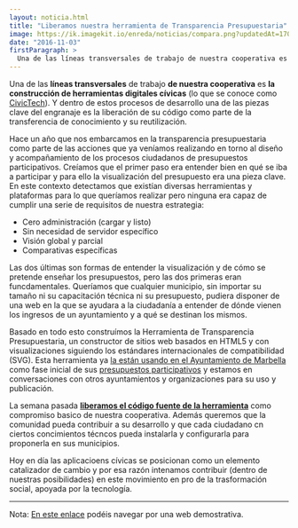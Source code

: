 ```yaml
---
layout: noticia.html
title: "Liberamos nuestra herramienta de Transparencia Presupuestaria"
image: https://ik.imagekit.io/enreda/noticias/compara.png?updatedAt=1700046171111
date: "2016-11-03"
firstParagraph: >
  Una de las líneas transversales de trabajo de nuestra cooperativa es la construcción de herramientas digitales cívicas (lo que se conoce como CivicTech). Y dentro de estos procesos de desarrollo una de las piezas clave del engranaje es la liberación de su código como parte de la transferencia de conocimiento y su reutilización.
---
```


Una de las **líneas transversales** de trabajo **de nuestra cooperativa** es **la construcción de herramientas digitales cívicas** (lo que se conoce como [CivicTech](https://blog.civicmakers.com/civictech-primer-what-is-civic-tech-7ea788e766d3#.16150hn3d)). Y dentro de estos procesos de desarrollo una de las piezas clave del engranaje es la liberación de su código como parte de la transferencia de conocimiento y su reutilización.

Hace un año que nos embarcamos en la transparencia presupuestaria como parte de las acciones que ya veníamos realizando en torno al diseño y acompañamiento de los procesos ciudadanos de presupuestos participativos. Creíamos que el primer paso era entender bien en qué se iba a participar y para ello la visualización del presupuesto era una pieza clave. En este contexto detectamos que existían diversas herramientas y plataformas para lo que queríamos realizar pero ninguna era capaz de cumplir una serie de requisitos de nuestra estrategia:

* Cero administración (cargar y listo)
* Sin necesidad de servidor específico
* Visión global y parcial
* Comparativas específicas

Las dos últimas son formas de entender la visualización y de cómo se pretende enseñar los presupuestos, pero las dos primeras eran funcdamentales. Queríamos que cualquier municipio, sin importar su tamaño ni su capacitación técnica ni su presupuesto, pudiera disponer de una web en la que se ayudara a la ciudadanía a entender de dónde vienen los ingresos de un ayuntamiento y a qué se destinan los mismos.

Basado en todo esto construímos la Herramienta de Transparencia Presupuestaria, un constructor de sitios web basados en HTML5 y con visualizaciones siguiendo los estándares internacionales de compatibilidad (SVG). Esta herramienta ya [la están usando en el Ayuntamiento de Marbella](http://blog.enreda.coop/marbella-presenta-portal-gobierno-abierto/) como fase inicial de sus [presupuestos participativos](http://gobiernoabierto.marbella.es/participacion-ciudadana/presupuestos-participativos.html) y estamos en conversaciones con otros ayuntamientos y organizaciones para su uso y publicación.

La semana pasada **[liberamos el código fuente de la herramienta](https://github.com/enredacoop/transparencia-presupuestaria)** como compromiso basico de nuestra cooperativa. Además queremos que la comunidad pueda contribuir a su desarrollo y que cada ciudadano cn ciertos concimientos técncos pueda instalarla y configurarla para proponerla en sus municipios.

Hoy en día las aplicacioens cívicas se posicionan como un elemento catalizador de cambio y por esa razón intenamos contribuir (dentro de nuestras  posibilidades) en este movimiento en pro de la trasformación social, apoyada por la tecnología.

-----

Nota: [En este enlace](http://transparenciapresupuestaria.enreda.coop/) podéis navegar por una web demostrativa.